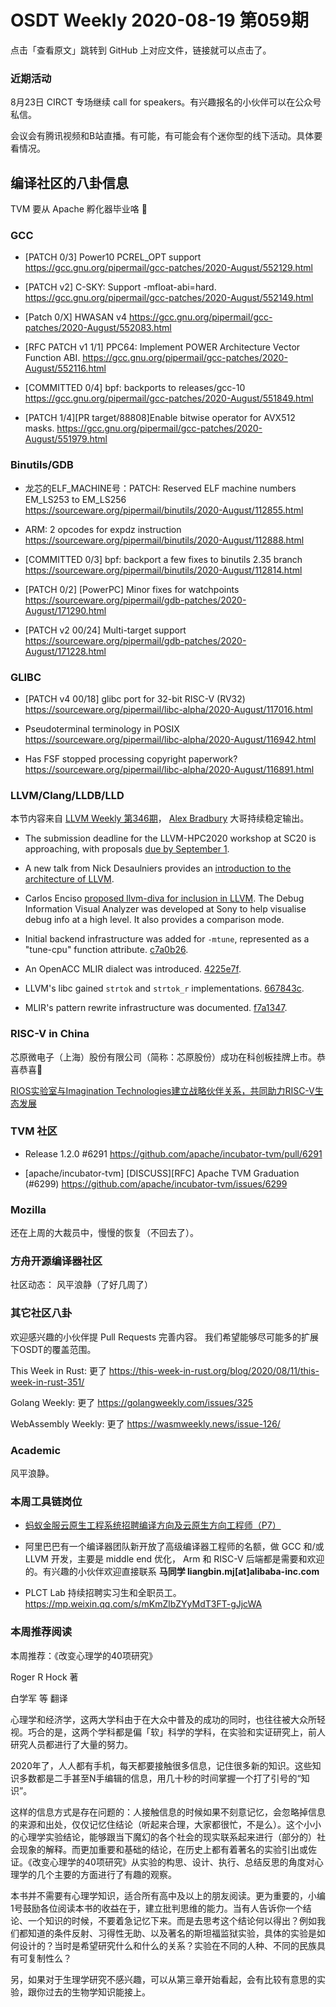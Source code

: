 # OSDT Weekly 2020-08-19 第059期

点击「查看原文」跳转到 GitHub 上对应文件，链接就可以点击了。

### 近期活动

8月23日 CIRCT 专场继续 call for speakers。有兴趣报名的小伙伴可以在公众号私信。

会议会有腾讯视频和B站直播。有可能，有可能会有个迷你型的线下活动。具体要看情况。

## 编译社区的八卦信息

TVM 要从 Apache 孵化器毕业咯 🎉

### GCC

- [PATCH 0/3] Power10 PCREL_OPT support
  https://gcc.gnu.org/pipermail/gcc-patches/2020-August/552129.html

- [PATCH v2] C-SKY: Support -mfloat-abi=hard.
  https://gcc.gnu.org/pipermail/gcc-patches/2020-August/552149.html

- [Patch 0/X] HWASAN v4
  https://gcc.gnu.org/pipermail/gcc-patches/2020-August/552083.html

- [RFC PATCH v1 1/1] PPC64: Implement POWER Architecture Vector Function ABI.
  https://gcc.gnu.org/pipermail/gcc-patches/2020-August/552116.html

- [COMMITTED 0/4] bpf: backports to releases/gcc-10
  https://gcc.gnu.org/pipermail/gcc-patches/2020-August/551849.html

- [PATCH 1/4][PR target/88808]Enable bitwise operator for AVX512 masks.
  https://gcc.gnu.org/pipermail/gcc-patches/2020-August/551979.html

### Binutils/GDB

- 龙芯的ELF_MACHINE号：PATCH: Reserved ELF machine numbers EM_LS253 to EM_LS256
  https://sourceware.org/pipermail/binutils/2020-August/112855.html

- ARM: 2 opcodes for expdz instruction
  https://sourceware.org/pipermail/binutils/2020-August/112888.html

- [COMMITTED 0/3] bpf: backport a few fixes to binutils 2.35 branch
  https://sourceware.org/pipermail/binutils/2020-August/112814.html

- [PATCH 0/2] [PowerPC] Minor fixes for watchpoints
  https://sourceware.org/pipermail/gdb-patches/2020-August/171290.html

- [PATCH v2 00/24] Multi-target support
  https://sourceware.org/pipermail/gdb-patches/2020-August/171228.html

### GLIBC

- [PATCH v4 00/18] glibc port for 32-bit RISC-V (RV32)
  https://sourceware.org/pipermail/libc-alpha/2020-August/117016.html

- Pseudoterminal terminology in POSIX
  https://sourceware.org/pipermail/libc-alpha/2020-August/116942.html

- Has FSF stopped processing copyright paperwork?
  https://sourceware.org/pipermail/libc-alpha/2020-August/116891.html

### LLVM/Clang/LLDB/LLD

本节内容来自 [LLVM Weekly 第346期](http://llvmweekly.org/issue/346)，
[Alex Bradbury](https://www.linkedin.com/in/alex-bradbury/) 大哥持续稳定输出。

- The submission deadline for the LLVM-HPC2020 workshop at SC20 is approaching, with proposals [due by September 1](http://lists.llvm.org/pipermail/llvm-dev/2020-August/144325.html).

- A new talk from Nick Desaulniers provides an [introduction to the architecture of LLVM](https://www.youtube.com/watch?v=bUTXhcf_aNc).

* Carlos Enciso [proposed llvm-diva for inclusion in LLVM](http://lists.llvm.org/pipermail/llvm-dev/2020-August/144174.html).
  The Debug Information Visual Analyzer was developed at Sony to help visualise debug info at a high level. It also provides a comparison mode.

* Initial backend infrastructure was added for `-mtune`, represented as a "tune-cpu" function attribute.
  [c7a0b26](https://reviews.llvm.org/rGc7a0b2684f7).

* An OpenACC MLIR dialect was introduced.
  [4225e7f](https://reviews.llvm.org/rG4225e7fa34f).

* LLVM's libc gained `strtok` and `strtok_r` implementations.
  [667843c](https://reviews.llvm.org/rG667843cc07c).

* MLIR's pattern rewrite infrastructure was documented.
  [f7a1347](https://reviews.llvm.org/rGf7a13479b80).


### RISC-V in China

芯原微电子（上海）股份有限公司（简称：芯原股份）成功在科创板挂牌上市。恭喜恭喜🎉

[RIOS实验室与Imagination Technologies建立战略伙伴关系，共同助力RISC-V生态发展](https://mp.weixin.qq.com/s/jt50ahw2oizmucfoc-uFeA)

### TVM 社区

- Release 1.2.0 #6291
  https://github.com/apache/incubator-tvm/pull/6291

- [apache/incubator-tvm] [DISCUSS][RFC] Apache TVM Graduation (#6299)
  https://github.com/apache/incubator-tvm/issues/6299

### Mozilla

还在上周的大裁员中，慢慢的恢复（不回去了）。

### 方舟开源编译器社区

社区动态： 风平浪静（了好几周了）

### 其它社区八卦

欢迎感兴趣的小伙伴提 Pull Requests 完善内容。
我们希望能够尽可能多的扩展下OSDT的覆盖范围。

This Week in Rust: 更了
https://this-week-in-rust.org/blog/2020/08/11/this-week-in-rust-351/

Golang Weekly: 更了
https://golangweekly.com/issues/325

WebAssembly Weekly: 更了
https://wasmweekly.news/issue-126/

### Academic

风平浪静。

### 本周工具链岗位

- [蚂蚁金服云原生工程系统招聘编译方向及云原生方向工程师（P7）](https://mp.weixin.qq.com/s/Tyx3qNqguJnqdPtvLM97jw)

- 阿里巴巴有一个编译器团队新开放了高级编译器工程师的名额，做 GCC 和/或 LLVM 开发，主要是 middle end 优化， Arm 和 RISC-V 后端都是需要和欢迎的。有兴趣的小伙伴欢迎直接联系
  **马同学 liangbin.mj[at]alibaba-inc.com**

- PLCT Lab 持续招聘实习生和全职员工。
  https://mp.weixin.qq.com/s/mKmZlbZYyMdT3FT-gJjcWA

### 本周推荐阅读

本周推荐：《改变心理学的40项研究》

Roger R Hock 著

白学军 等 翻译

心理学和经济学，这两大学科由于在大众中普及的成功的同时，也往往被大众所轻视。巧合的是，这两个学科都是偏「软」科学的学科，在实验和实证研究上，前人研究人员都进行了大量的努力。

2020年了，人人都有手机，每天都要接触很多信息，记住很多新的知识。这些知识多数都是二手甚至N手编辑的信息，用几十秒的时间掌握一个打了引号的“知识”。

这样的信息方式是存在问题的：人接触信息的时候如果不刻意记忆，会忽略掉信息的来源和出处，仅仅记忆住结论（听起来合理，大家都很忙，不是么）。这个小小的心理学实验结论，能够跟当下魔幻的各个社会的现实联系起来进行（部分的）社会现象的解释。而更加重要和基础的结论，在历史上都有着著名的实验引出或佐证。《改变心理学的40项研究》从实验的构思、设计、执行、总结反思的角度对心理学的几个主要的方面进行了有趣的观察。

本书并不需要有心理学知识，适合所有高中及以上的朋友阅读。更为重要的，小编1号鼓励各位阅读本书的收益在于，建立批判思维的能力。当有人告诉你一个结论、一个知识的时候，不要着急记忆下来。而是去思考这个结论何以得出？例如我们都知道的条件反射、习得性无助、以及著名的斯坦福监狱实验，具体的实验是如何设计的？当时是希望研究什么和什么的关系？实验在不同的人种、不同的民族具有可复制性么？

另，如果对于生理学研究不感兴趣，可以从第三章开始看起，会有比较有意思的实验，跟你过去的生物学知识能接上。
